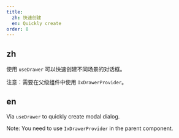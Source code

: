 ```yaml
---
title:
  zh: 快速创建
  en: Quickly create
order: 8
---
```


## zh

使用 `useDrawer` 可以快速创建不同场景的对话框。

注意：需要在父级组件中使用 `IxDrawerProvider`。

## en

Via `useDrawer` to quickly create modal dialog.

Note: You need to use `IxDrawerProvider` in the parent component.
